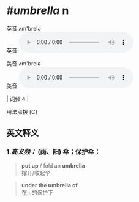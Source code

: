 # ***\#umbrella*** n
英音 ʌm'brelə  
英音
<audio src="./media/umbrella-B.aac" controls="controls"></audio>

美音 ʌm'brelə  
美音
<audio src="./media/umbrella.aac" controls="controls"></audio>



| 词频 4 |  

用法点拨  [C]

英文释义
---
### 1.*高义频：* **(雨、阳) 伞；保护伞：**  

 > **put up** / fold an **umbrella**   
 > 撑开/收起伞    

 > **under the umbrella of**  
 > 在…的保护下    


